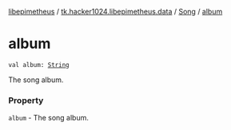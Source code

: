 [libepimetheus](../../index.md) / [tk.hacker1024.libepimetheus.data](../index.md) / [Song](index.md) / [album](./album.md)

# album

`val album: `[`String`](https://kotlinlang.org/api/latest/jvm/stdlib/kotlin/-string/index.html)

The song album.

### Property

`album` - The song album.